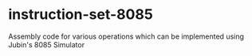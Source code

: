 # instruction-set-8085
Assembly code for various operations which can be implemented using Jubin's 8085 Simulator

